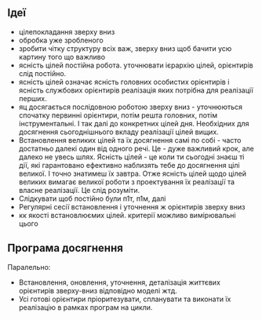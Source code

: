 ## Ідеї
* цілепокладання зверху вниз
* обробка уже зробленого
* зробити чітку структуру всіх важ, зверху вниз щоб бачити усю картину того що важливо
* ясність цілей постійна робота. уточнювати ієрархію цілей, орієнтирів слід постійно.
* ясність цілей означає ясність головних особистих орієнтирів і ясність службових орієнтирів реалізація яких потрібна для реалізації перших.
* яц досягається послідовною роботою зверху вниз - уточнюються спочатку первинні орієнтири, потім решта головних, потім інструментальні. І так далі до конкретних цілей дня. Необхідних для досягнення сьогоднішнього вкладу реалізації цілей вищих.
* Встановлення великих цілей та їх досягнення самі по собі - часто достатньо далекі один від одного речі. Це - дуже важливий крок, але далеко не увесь шлях. Ясність цілей - це коли ти сьогодні знаєш ті дії, які гарантовано ефективно наблизять тебе до досягнення цілі великої. І точно знатимеш їх завтра. Отже ясність цілей щодо цілей великих вимагає великої роботи з проектування їх реалізації та власне реалізації. Це слід розуміти.
* Слідкувати щоб постійно були п1т, п1м, далі
* Регулярні сесії встановлення і уточнення ж орієнтирів зверху вниз
* кк якості встановлюємих цілей. критерії можливо вимірювальні цього

## Програма досягнення 
Паралельно:
* Встановлення, оновлення, уточнення, деталізація життєвих орієнтирів зверху-вниз відповідно моделі жтд.
* Усі готові орієнтири пріоритезувати, спланувати та виконати їх реалізацію в рамках програм на цикли.